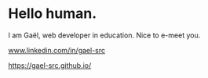 # Hello human.

I am Gaël, web developer in education. Nice to e-meet you.

www.linkedin.com/in/gael-src

https://gael-src.github.io/
